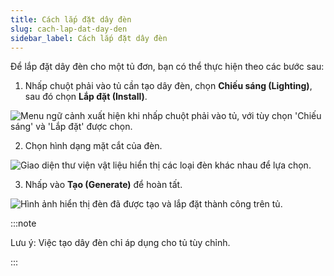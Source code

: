 ```yaml
---
title: Cách lắp đặt dây đèn
slug: cach-lap-dat-day-den
sidebar_label: Cách lắp đặt dây đèn
---
```


Để lắp đặt dây đèn cho một tủ đơn, bạn có thể thực hiện theo các bước sau:

1. Nhấp chuột phải vào tủ cần tạo dây đèn, chọn **Chiếu sáng (Lighting)**, sau đó chọn **Lắp đặt (Install)**.

![Menu ngữ cảnh xuất hiện khi nhấp chuột phải vào tủ, với tùy chọn 'Chiếu sáng' và 'Lắp đặt' được chọn.](https://storage.googleapis.com/jegavn_kb/images/7c820ebb-359a-4bf3-9601-60ae8ac64d69.png)

2. Chọn hình dạng mặt cắt của đèn.

![Giao diện thư viện vật liệu hiển thị các loại đèn khác nhau để lựa chọn.](https://storage.googleapis.com/jegavn_kb/images/e1bb55f9-7b8e-40bc-8c61-c01bee7315a2.png)

3. Nhấp vào **Tạo (Generate)** để hoàn tất.

![Hình ảnh hiển thị đèn đã được tạo và lắp đặt thành công trên tủ.](https://storage.googleapis.com/jegavn_kb/images/86bce269-4baf-4120-9b0e-6e753910d822.png)

:::note

Lưu ý: Việc tạo dây đèn chỉ áp dụng cho tủ tùy chỉnh.

:::